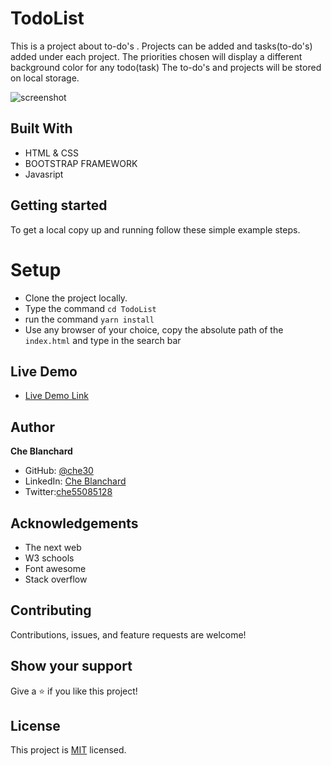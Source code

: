 # TodoList
This is a project about to-do's . Projects can be added and tasks(to-do's) added under each project.  The priorities chosen will display a different background color for any todo(task)  The to-do's and projects will be stored on local storage.
 
![screenshot](../assets/images/todoshotOne.png)

## Built With

- HTML & CSS
- BOOTSTRAP FRAMEWORK
- Javasript

## Getting started
   To get a local copy up and running follow these simple example steps.
# Setup
- Clone the project locally.
- Type the command `cd TodoList`
- run the command   `yarn install`
- Use any browser of your choice, copy the absolute path of the  `index.html` and type in the search bar
## Live Demo

- [Live Demo Link](https://che30.github.io/TodoList/)
 

## Author
**Che Blanchard**

- GitHub: [@che30](https://github.com/che30)
- LinkedIn: [Che Blanchard](https://www.linkedin.com/in/che-nsoh-9455271b0/)
- Twitter:[che55085128](https://twitter.com/che55085128)


## Acknowledgements
- The next web
- W3 schools
- Font awesome
- Stack overflow

##  Contributing

Contributions, issues, and feature requests are welcome!

## Show your support

Give a ⭐️ if you like this project!

## License

This project is [MIT](./LICENSE.txt) licensed.